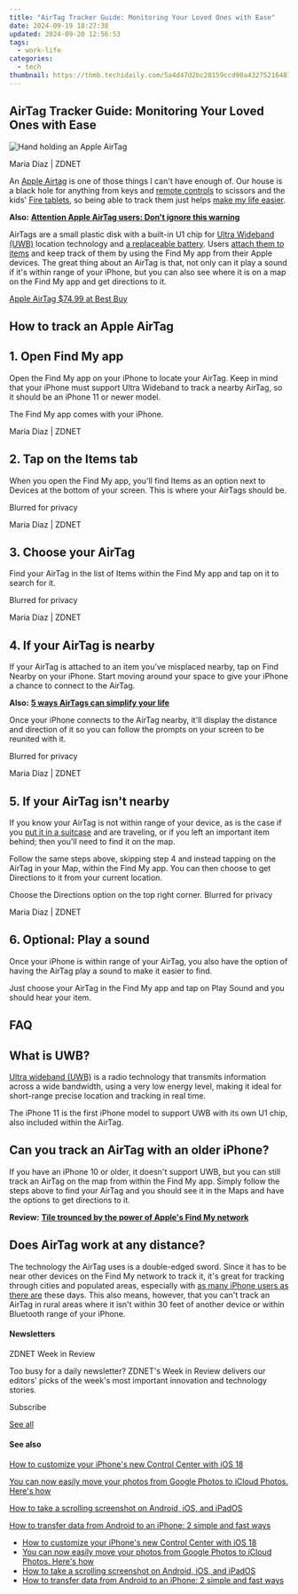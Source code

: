 ```yaml
---
title: "AirTag Tracker Guide: Monitoring Your Loved Ones with Ease"
date: 2024-09-19 18:27:38
updated: 2024-09-20 12:56:53
tags:
  - work-life
categories:
  - tech
thumbnail: https://thmb.techidaily.com/5a4d47d2bc28159ccd90a432752164871c06ebbcaaa0d991f5b2af6c3794c92c.jpg
---
```


## AirTag Tracker Guide: Monitoring Your Loved Ones with Ease

![Hand holding an Apple AirTag](https://www.zdnet.com/a/img/resize/27189e46f64258ae6e1d11160374bee5fd2290c0/2023/01/11/832ec55e-e595-4240-a915-bdc5f83a0981/airtag.jpg?auto=webp&width=1280)

Maria Diaz | ZDNET

An [Apple Airtag](https://buy.geni.us/Proxy.ashx?TSID=368250&GR%5FURL=https%3A%2F%2Fwww.amazon.com%2FApple-MX532AM-A-AirTag%2Fdp%2FB0933BVK6T%3Ftag%3Dzd-buy-button-20%26ascsubtag%3D%5F%5FCOM%5FCLICK%5FID%5F%5F%7C5eb3853d-78bf-4ff2-b39b-84634b250cd2%7Cdtp&dtb=1) is one of those things I can't have enough of. Our house is a black hole for anything from keys and [remote controls](https://www.zdnet.com/home-and-office/home-entertainment/this-accessory-lets-you-add-an-airtag-to-your-apple-tv-remote/) to scissors and the kids' [Fire tablets](https://buy.geni.us/Proxy.ashx?TSID=368250&GR%5FURL=https%3A%2F%2Fwww.amazon.com%2FFire-7-Kids-Tablet%2Fdp%2FB099HDR2Y6%3Ftag%3Dzd-buy-button-20%26ascsubtag%3D%5F%5FCOM%5FCLICK%5FID%5F%5F%7C5eb3853d-78bf-4ff2-b39b-84634b250cd2%7Cdtp&dtb=1), so being able to track them just helps [make my life easier](https://www.zdnet.com/article/five-ways-apple-airtags-can-help-you-beyond-tracking-keys/). 

**Also:** [**Attention Apple AirTag users: Don't ignore this warning**](https://www.zdnet.com/article/attention-apple-airtag-users-dont-ignore-this-warning/)

AirTags are a small plastic disk with a built-in U1 chip for [Ultra Wideband (UWB)](https://www.zdnet.com/article/what-is-uwb-and-why-is-iphone-a-better-choice-if-you-want-to-make-use-of-it/) location technology and [a replaceable battery](https://www.zdnet.com/article/how-to-change-the-battery-in-your-apple-airtag/). Users [attach them to items](https://www.zdnet.com/home-and-office/how-to-securely-attach-your-apple-airtag-to-things-without-breaking-the-bank/) and keep track of them by using the Find My app from their Apple devices. The great thing about an AirTag is that, not only can it play a sound if it's within range of your iPhone, but you can also see where it is on a map on the Find My app and get directions to it.

[Apple AirTag $74.99 at Best Buy](https://shop-links.co/link/?url=https%3A%2F%2Fbestbuy.7tiv.net%2Fc%2F376373%2F633495%2F10014%3Fprodsku%3D6461349%26u%3Dhttp%253A%252F%252Fwww.bestbuy.com%252Fsite%252F-%252F6461349.p%253Fcmp%253DRMX&publisher_slug=itechdaily19598&exclusive=1)

## How to track an Apple AirTag

## 1\. Open Find My app

Open the Find My app on your iPhone to locate your AirTag. Keep in mind that your iPhone must support Ultra Wideband to track a nearby AirTag, so it should be an iPhone 11 or newer model. 

The Find My app comes with your iPhone.

Maria Diaz | ZDNET

## 2\. Tap on the Items tab

When you open the Find My app, you'll find Items as an option next to Devices at the bottom of your screen. This is where your AirTags should be.

Blurred for privacy

Maria Diaz | ZDNET

## 3\. Choose your AirTag

Find your AirTag in the list of Items within the Find My app and tap on it to search for it. 

Blurred for privacy

Maria Diaz | ZDNET

## 4\. If your AirTag is nearby

If your AirTag is attached to an item you've misplaced nearby, tap on Find Nearby on your iPhone. Start moving around your space to give your iPhone a chance to connect to the AirTag.

**Also:** [**5 ways AirTags can simplify your life**](https://www.zdnet.com/article/five-ways-apple-airtags-can-help-you-beyond-tracking-keys/)

Once your iPhone connects to the AirTag nearby, it'll display the distance and direction of it so you can follow the prompts on your screen to be reunited with it.

Blurred for privacy

Maria Diaz | ZDNET

## 5\. If your AirTag isn't nearby

If you know your AirTag is not within range of your device, as is the case if you [put it in a suitcase](https://www.zdnet.com/article/airline-backtracks-on-apple-airtag-ban-in-checked-luggage/) and are traveling, or if you left an important item behind; then you'll need to find it on the map. 

Follow the same steps above, skipping step 4 and instead tapping on the AirTag in your Map, within the Find My app. You can then choose to get Directions to it from your current location.

Choose the Directions option on the top right corner. Blurred for privacy

Maria Diaz | ZDNET

## 6\. Optional: Play a sound

Once your iPhone is within range of your AirTag, you also have the option of having the AirTag play a sound to make it easier to find. 

Just choose your AirTag in the Find My app and tap on Play Sound and you should hear your item. 

## FAQ

## What is UWB?

[Ultra wideband (UWB)](https://www.zdnet.com/article/what-is-uwb-and-why-is-iphone-a-better-choice-if-you-want-to-make-use-of-it/) is a radio technology that transmits information across a wide bandwidth, using a very low energy level, making it ideal for short-range precise location and tracking in real time.

The iPhone 11 is the first iPhone model to support UWB with its own U1 chip, also included within the AirTag.

## Can you track an AirTag with an older iPhone?  

If you have an iPhone 10 or older, it doesn't support UWB, but you can still track an AirTag on the map from within the Find My app. Simply follow the steps above to find your AirTag and you should see it in the Maps and have the options to get directions to it. 

**Review:** [**Tile trounced by the power of Apple's Find My network**](https://www.zdnet.com/product/apple-airtag-anti-loss-bluetooth-tag-for-cellular-phone-tablet-mx532ama/)

## Does AirTag work at any distance?  

The technology the AirTag uses is a double-edged sword. Since it has to be near other devices on the Find My network to track it, it's great for tracking through cities and populated areas, especially with [as many iPhone users as there are](https://www.zdnet.com/article/android-users-are-switching-up-to-iphones-in-record-numbers/) these days. This also means, however, that you can't track an AirTag in rural areas where it isn't within 30 feet of another device or within Bluetooth range of your iPhone.

#### Newsletters

ZDNET Week in Review

Too busy for a daily newsletter? ZDNET's Week in Review delivers our editors' picks of the week's most important innovation and technology stories.

 Subscribe

[See all](https://www.zdnet.com/newsletters/)

#### See also

[How to customize your iPhone's new Control Center with iOS 18](https://www.zdnet.com/article/how-to-customize-your-iphones-new-control-center-with-ios-18/ "How to customize your iPhone's new Control Center with iOS 18")

[You can now easily move your photos from Google Photos to iCloud Photos. Here's how](https://www.zdnet.com/article/you-can-now-easily-move-your-photos-from-google-photos-to-icloud-photos-heres-how/ "You can now easily move your photos from Google Photos to iCloud Photos. Here's how")

[How to take a scrolling screenshot on Android, iOS, and iPadOS](https://www.zdnet.com/article/how-to-take-a-scrolling-screenshot-on-android-ios-and-ipados/ "How to take a scrolling screenshot on Android, iOS, and iPadOS")

[How to transfer data from Android to an iPhone: 2 simple and fast ways](https://www.zdnet.com/article/how-to-transfer-data-from-android-to-an-iphone/ "How to transfer data from Android to an iPhone: 2 simple and fast ways")

* [How to customize your iPhone's new Control Center with iOS 18](https://www.zdnet.com/article/how-to-customize-your-iphones-new-control-center-with-ios-18/ "How to customize your iPhone's new Control Center with iOS 18")
* [You can now easily move your photos from Google Photos to iCloud Photos. Here's how](https://www.zdnet.com/article/you-can-now-easily-move-your-photos-from-google-photos-to-icloud-photos-heres-how/ "You can now easily move your photos from Google Photos to iCloud Photos. Here's how")
* [How to take a scrolling screenshot on Android, iOS, and iPadOS](https://www.zdnet.com/article/how-to-take-a-scrolling-screenshot-on-android-ios-and-ipados/ "How to take a scrolling screenshot on Android, iOS, and iPadOS")
* [How to transfer data from Android to an iPhone: 2 simple and fast ways](https://www.zdnet.com/article/how-to-transfer-data-from-android-to-an-iphone/ "How to transfer data from Android to an iPhone: 2 simple and fast ways")

<ins class="adsbygoogle"
     style="display:block"
     data-ad-format="autorelaxed"
     data-ad-client="ca-pub-7571918770474297"
     data-ad-slot="1223367746"></ins>



<ins class="adsbygoogle"
     style="display:block"
     data-ad-client="ca-pub-7571918770474297"
     data-ad-slot="8358498916"
     data-ad-format="auto"
     data-full-width-responsive="true"></ins>
